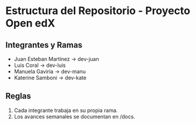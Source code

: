 # Estructura del Repositorio - Proyecto Open edX

## Integrantes y Ramas
- Juan Esteban Martínez → dev-juan
- Luis Coral → dev-luis
- Manuela Gaviria → dev-manu
- Katerine Samboni → dev-kate

## Reglas
1. Cada integrante trabaja en su propia rama.
2. Los avances semanales se documentan en /docs.

